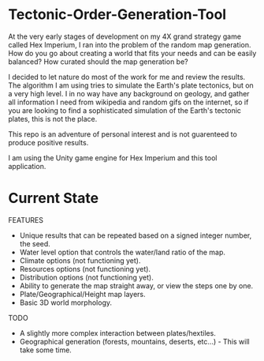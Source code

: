 # Tectonic-Order-Generation-Tool

At the very early stages of development on my 4X grand strategy game called Hex Imperium, I ran into the problem of the random map generation. How do you go about creating a world that fits your needs and can be easily balanced? How curated should the map generation be?

I decided to let nature do most of the work for me and review the results. The algorithm I am using tries to simulate the Earth's plate tectonics, but on a very high level. I in no way have any background on geology, and gather all information I need from wikipedia and random gifs on the internet, so if you are looking to find a sophisticated simulation of the Earth's tectonic plates, this is not the place.

This repo is an adventure of personal interest and is not guarenteed to produce positive results.

I am using the Unity game engine for Hex Imperium and this tool application.

# Current State

FEATURES
- Unique results that can be repeated based on a signed integer number, the seed.
- Water level option that controls the water/land ratio of the map.
- Climate options (not functioning yet).
- Resources options (not functioning yet).
- Distribution options (not functioning yet).
- Ability to generate the map straight away, or view the steps one by one.
- Plate/Geographical/Height map layers.
- Basic 3D world morphology.

TODO
- A slightly more complex interaction between plates/hextiles.
- Geographical generation (forests, mountains, deserts, etc...) - This will take some time.
